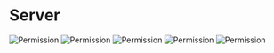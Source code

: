Server
==============
![Permission](https://raw.githubusercontent.com/burton999dev/ComicCafeHelp/master/images/server/SettingImport.png)
![Permission](https://raw.githubusercontent.com/burton999dev/ComicCafeHelp/master/images/server/SettingSecurity.png)
![Permission](https://raw.githubusercontent.com/burton999dev/ComicCafeHelp/master/images/server/SettingSecurityAddUser.png)
![Permission](https://raw.githubusercontent.com/burton999dev/ComicCafeHelp/master/images/server/SettingSystem.png)
![Permission](https://raw.githubusercontent.com/burton999dev/ComicCafeHelp/master/images/server/SettingWebservice.png)
